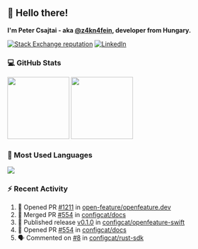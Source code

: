 ## 👋 Hello there!

**I'm Peter Csajtai - aka [@z4kn4fein](https://github.com/z4kn4fein), developer from Hungary.**

[![Stack Exchange reputation](https://img.shields.io/stackexchange/stackoverflow/r/8700582?color=orange&label=reputation&logo=stackoverflow&style=for-the-badge)](https://stackoverflow.com/users/8700582)
[![LinkedIn](https://img.shields.io/badge/linkedin-%230077B5.svg?style=for-the-badge&logo=linkedin&logoColor=white)](https://www.linkedin.com/in/csajtai-p%C3%A9ter-45395341/)

### 💻 GitHub Stats

<div>
  <img height="140px" src="https://github-readme-stats-pcsajtai.vercel.app/api?username=z4kn4fein&show_icons=true&hide_border=true&count_private=true&custom_title=Stats&theme=dracula&line_height=24&hide_title=true">
  <img height="140px" src="https://streak-stats.demolab.com?user=z4kn4fein&theme=dracula&hide_border=true">
  
</div>

### :toolbox: Most Used Languages

<img src="https://github-readme-stats-pcsajtai.vercel.app/api/top-langs/?username=z4kn4fein&theme=dracula&hide_border=true&layout=compact&langs_count=8&hide_title=true">

### :zap: Recent Activity

<!--START_SECTION:activity-->
1. 💪 Opened PR [#1211](https://github.com/open-feature/openfeature.dev/pull/1211) in [open-feature/openfeature.dev](https://github.com/open-feature/openfeature.dev)
2. 🎉 Merged PR [#554](https://github.com/configcat/docs/pull/554) in [configcat/docs](https://github.com/configcat/docs)
3. 🚀 Published release [v0.1.0](https://github.com/configcat/openfeature-swift/releases/tag/0.1.0) in [configcat/openfeature-swift](https://github.com/configcat/openfeature-swift)
4. 💪 Opened PR [#554](https://github.com/configcat/docs/pull/554) in [configcat/docs](https://github.com/configcat/docs)
5. 🗣 Commented on [#8](https://github.com/configcat/rust-sdk/issues/8#issuecomment-2972860793) in [configcat/rust-sdk](https://github.com/configcat/rust-sdk)
<!--END_SECTION:activity-->
